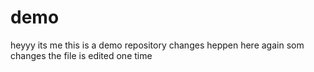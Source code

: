 # demo

heyyy its me
this is a demo repository
changes heppen here
again som changes
the file is edited one time

